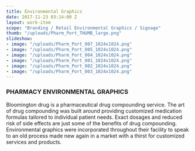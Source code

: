 ```yaml
---
title: Environmental Graphics
date: 2017-11-23 03:14:00 Z
layout: work-item
scope: "Branding / Retail Environmental Graphics / Signage"
thumb: "/uploads/Pharm_Port_THUMB_large.png"
slideshow:
- image: "/uploads/Pharm_Port_007_1024x1024.png"
- image: "/uploads/Pharm_Port_005_1024x1024.png"
- image: "/uploads/Pharm_Port_004_1024x1024.png"
- image: "/uploads/Pharm_Port_001_1024x1024.png"
- image: "/uploads/Pharm_Port_002_1024x1024.png"
- image: "/uploads/Pharm_Port_003_1024x1024.png"
---
```


### PHARMACY ENVIRONMENTAL GRAPHICS

Bloomington drug is a pharmaceutical drug compounding service. The art of drug compounding was built around providing customized medication formulas tailored to individual patient needs. Exact dosages and reduced risk of side effects are just some of the benefits of drug compounding. Environmental graphics were incorporated throughout their facility to speak to an old process made new again in a market with a thirst for customized services and products.
